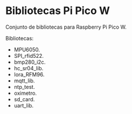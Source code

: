 <h1>Bibliotecas Pi Pico W</h1>

<div>Conjunto de bibliotecas para Raspberry Pi Pico W.</div>
<p>
<div>Bibliotecas:</div>
<ul>
    <li>MPU6050.</li>
    <li>SPI_rfid522.</li>
    <li>bmp280_i2c.</li>
    <li>hc_sr04_lib.</li>
    <li>lora_RFM96.</li>
    <li>mqtt_lib.</li>
    <li>ntp_test.</li>
    <li>oximetro.</li>
    <li>sd_card.</li>
    <li>uart_lib.</li>
</ul>
</p>

